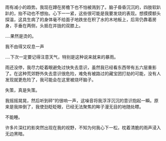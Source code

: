 
雨有减小的趋势。我现在蹲在房檐下也不怕被溅到了。脑子昏昏沉沉的，四肢软趴趴的，抬不动也不想抬。心下一一紧，这些很可能是我要发烧的表现。想摸摸额头探温，这具生病了的身体毫不给面子地跌坐在积了水的木地板上，后背仍靠着房身，手垂在两侧，头抵在并拢的双膝上。

....果然是烫的。

我不由得又叹息一声

....下次一定要记得注意天气，特别是这种说来就来的暴雨。

雨还没停，我尽力眨着眼避免过快失去意识，虽然我已经看东西带有五六层重影了。在这种荒郊野外失去意识很危险，难免有被路过的藏宝团打劫的可能，没有人发现就更危险了，我可能会在这里被烧坏脑子。

失策，真是失策。

我摇摇晃晃，然后听到砰”的很响一声，这噪音将我浮浮沉沉的意识抱起一瞬。原来是我摔倒了，我使劲眨眨眼，已经无法聚焦的眸子漫无目的地随处瞟。

不能睡。

许多片深红的影突然出现在我的视野，不知为何我心下一松，枕着清脆的雨声浸入无边黑暗。
